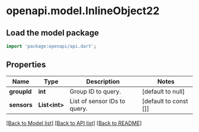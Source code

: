# openapi.model.InlineObject22

## Load the model package
```dart
import 'package:openapi/api.dart';
```

## Properties
Name | Type | Description | Notes
------------ | ------------- | ------------- | -------------
**groupId** | **int** | Group ID to query. | [default to null]
**sensors** | **List&lt;int&gt;** | List of sensor IDs to query. | [default to const []]

[[Back to Model list]](../README.md#documentation-for-models) [[Back to API list]](../README.md#documentation-for-api-endpoints) [[Back to README]](../README.md)


